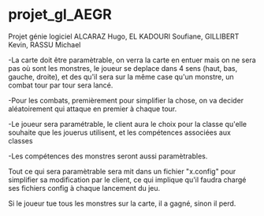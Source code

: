 # projet_gl_AEGR
Projet génie logiciel ALCARAZ Hugo, EL KADOURI Soufiane, GILLIBERT Kevin, RASSU Michael

-La carte doit être paramètrable, on verra la carte en entuer mais on ne sera pas où sont les monstres, le joueur se deplace dans 4 sens (haut, bas, gauche, droite), et des qu'il sera sur la même case qu'un monstre, un combat tour par tour sera lancé.

-Pour les combats, premièrement pour simplifier la chose, on va decider aléatoirement qui attaque en premier à chaque tour.

-Le joueur sera paramétrable, le client aura le choix pour la classe qu'elle souhaite que les jouerus utilisent, et les compétences associées aux classes

-Les compétences des monstres seront aussi paramètrables.

Tout ce qui sera paramètrable sera mit dans un fichier "x.config" pour simplifier sa modification par le client, ce qui implique qu'il faudra chargé ses fichiers config à chaque lancement du jeu.

Si le joueur tue tous les monstres sur la carte, il a gagné, sinon il perd.
